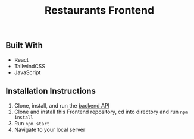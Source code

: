 <div align="center">
  <h1>Restaurants Frontend</h1>
</div>

<br>

## Built With 
- React 
- TailwindCSS 
- JavaScript 


## Installation Instructions 
1. Clone, install, and run the [backend API](https://github.com/eport01/restaurant_fastapi) 
2. Clone and install this Frontend repository, cd into directory and run ``npm install``
3. Run ``npm start``
4. Navigate to your local server 